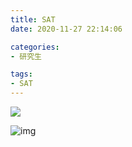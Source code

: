 ```yaml
---
title: SAT
date: 2020-11-27 22:14:06

categories:
- 研究生

tags:
- SAT
---
```


![](SAT/clip_image001.png)

![img](SAT/clip_image002.png)